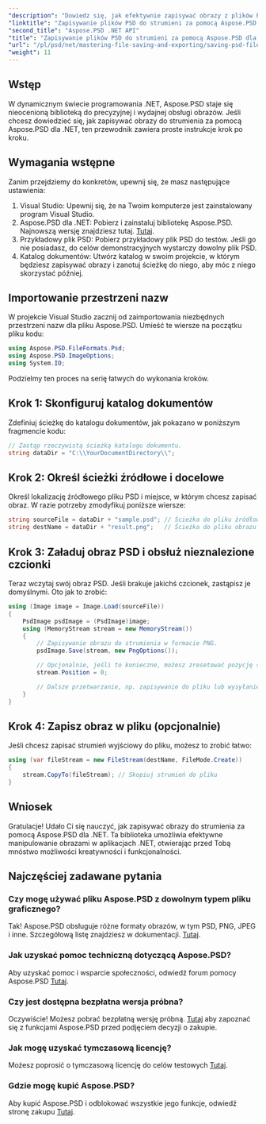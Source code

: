 ```yaml
---
"description": "Dowiedz się, jak efektywnie zapisywać obrazy z plików PSD do strumieni za pomocą Aspose.PSD dla .NET. Ten kompleksowy przewodnik krok po kroku obejmuje wymagania wstępne, kody i techniki."
"linktitle": "Zapisywanie plików PSD do strumieni za pomocą Aspose.PSD dla platformy .NET"
"second_title": "Aspose.PSD .NET API"
"title": "Zapisywanie plików PSD do strumieni za pomocą Aspose.PSD dla platformy .NET"
"url": "/pl/psd/net/mastering-file-saving-and-exporting/saving-psd-files-to-streams/"
"weight": 11
---
```


## Wstęp

W dynamicznym świecie programowania .NET, Aspose.PSD staje się nieocenioną biblioteką do precyzyjnej i wydajnej obsługi obrazów. Jeśli chcesz dowiedzieć się, jak zapisywać obrazy do strumienia za pomocą Aspose.PSD dla .NET, ten przewodnik zawiera proste instrukcje krok po kroku.

## Wymagania wstępne

Zanim przejdziemy do konkretów, upewnij się, że masz następujące ustawienia:

1. Visual Studio: Upewnij się, że na Twoim komputerze jest zainstalowany program Visual Studio.
2. Aspose.PSD dla .NET: Pobierz i zainstaluj bibliotekę Aspose.PSD. Najnowszą wersję znajdziesz tutaj. [Tutaj](https://releases.aspose.com/psd/net/).
3. Przykładowy plik PSD: Pobierz przykładowy plik PSD do testów. Jeśli go nie posiadasz, do celów demonstracyjnych wystarczy dowolny plik PSD.
4. Katalog dokumentów: Utwórz katalog w swoim projekcie, w którym będziesz zapisywać obrazy i zanotuj ścieżkę do niego, aby móc z niego skorzystać później.

## Importowanie przestrzeni nazw

W projekcie Visual Studio zacznij od zaimportowania niezbędnych przestrzeni nazw dla pliku Aspose.PSD. Umieść te wiersze na początku pliku kodu:

```csharp
using Aspose.PSD.FileFormats.Psd;
using Aspose.PSD.ImageOptions;
using System.IO;
```

Podzielmy ten proces na serię łatwych do wykonania kroków.

## Krok 1: Skonfiguruj katalog dokumentów

Zdefiniuj ścieżkę do katalogu dokumentów, jak pokazano w poniższym fragmencie kodu:

```csharp
// Zastąp rzeczywistą ścieżką katalogu dokumentu.
string dataDir = "C:\\YourDocumentDirectory\\";
```

## Krok 2: Określ ścieżki źródłowe i docelowe

Określ lokalizację źródłowego pliku PSD i miejsce, w którym chcesz zapisać obraz. W razie potrzeby zmodyfikuj poniższe wiersze:

```csharp
string sourceFile = dataDir + "sample.psd"; // Ścieżka do pliku źródłowego PSD
string destName = dataDir + "result.png";   // Ścieżka do pliku obrazu wyjściowego
```

## Krok 3: Załaduj obraz PSD i obsłuż nieznalezione czcionki

Teraz wczytaj swój obraz PSD. Jeśli brakuje jakichś czcionek, zastąpisz je domyślnymi. Oto jak to zrobić:

```csharp
using (Image image = Image.Load(sourceFile))
{
    PsdImage psdImage = (PsdImage)image;
    using (MemoryStream stream = new MemoryStream())
    {
        // Zapisywanie obrazu do strumienia w formacie PNG.
        psdImage.Save(stream, new PngOptions());

        // Opcjonalnie, jeśli to konieczne, możesz zresetować pozycję strumienia
        stream.Position = 0;

        // Dalsze przetwarzanie, np. zapisywanie do pliku lub wysyłanie przez sieć, może odbywać się tutaj.
    }
}
```

## Krok 4: Zapisz obraz w pliku (opcjonalnie)

Jeśli chcesz zapisać strumień wyjściowy do pliku, możesz to zrobić łatwo:

```csharp
using (var fileStream = new FileStream(destName, FileMode.Create))
{
    stream.CopyTo(fileStream); // Skopiuj strumień do pliku
}
```

## Wniosek

Gratulacje! Udało Ci się nauczyć, jak zapisywać obrazy do strumienia za pomocą Aspose.PSD dla .NET. Ta biblioteka umożliwia efektywne manipulowanie obrazami w aplikacjach .NET, otwierając przed Tobą mnóstwo możliwości kreatywności i funkcjonalności.

## Najczęściej zadawane pytania

### Czy mogę używać pliku Aspose.PSD z dowolnym typem pliku graficznego?
Tak! Aspose.PSD obsługuje różne formaty obrazów, w tym PSD, PNG, JPEG i inne. Szczegółową listę znajdziesz w dokumentacji. [Tutaj](https://reference.aspose.com/psd/net/).

### Jak uzyskać pomoc techniczną dotyczącą Aspose.PSD?
Aby uzyskać pomoc i wsparcie społeczności, odwiedź forum pomocy Aspose.PSD [Tutaj](https://forum.aspose.com/c/psd/34).

### Czy jest dostępna bezpłatna wersja próbna?
Oczywiście! Możesz pobrać bezpłatną wersję próbną. [Tutaj](https://releases.aspose.com/) aby zapoznać się z funkcjami Aspose.PSD przed podjęciem decyzji o zakupie.

### Jak mogę uzyskać tymczasową licencję?
Możesz poprosić o tymczasową licencję do celów testowych [Tutaj](https://purchase.conholdate.com/temporary-license/).

### Gdzie mogę kupić Aspose.PSD?
Aby kupić Aspose.PSD i odblokować wszystkie jego funkcje, odwiedź stronę zakupu [Tutaj](https://purchase.conholdate.com/buy).